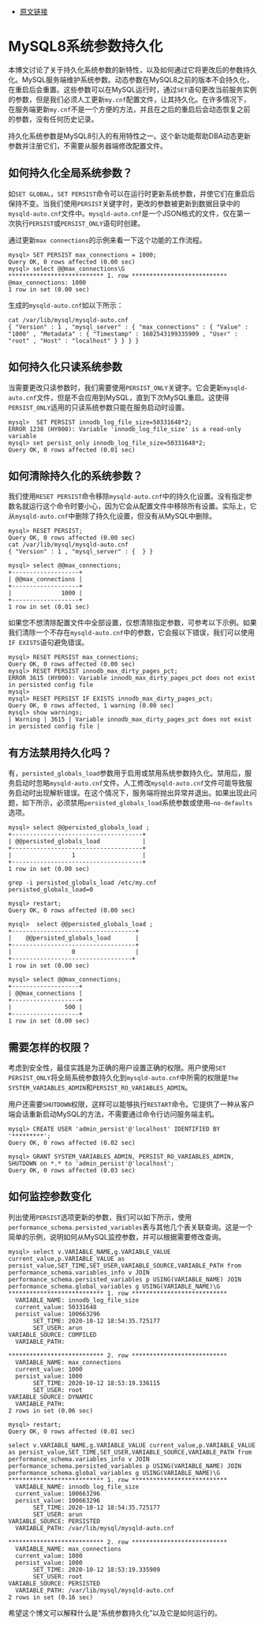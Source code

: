 - [原文链接](https://www.percona.com/blog/2020/10/27/using-mysql-8-persisted-system-variables/)


# MySQL8系统参数持久化
本博文讨论了关于持久化系统参数的新特性，以及如何通过它将更改后的参数持久化。MySQL服务端维护系统参数。动态参数在MySQL8之前的版本不会持久化，在重启后会重置。这些参数可以在MySQL运行时，通过`SET`语句更改当前服务实例的参数，但是我们必须人工更新`my.cnf`配置文件，让其持久化。在许多情况下，在服务端更新`my.cnf`不是一个方便的方法，并且在之后的重启后会动态恢复之前的参数，没有任何历史记录。

持久化系统参数是MySQL8引入的有用特性之一。这个新功能帮助DBA动态更新参数并注册它们，不需要从服务器端修改配置文件。

## 如何持久化全局系统参数？
如`SET GLOBAL`，`SET PERSIST`命令可以在运行时更新系统参数，并使它们在重启后保持不变。当我们使用`PERSIST`关键字时，更改的参数被更新到数据目录中的`mysqld-auto.cnf`文件中。`mysqld-auto.cnf`是一个JSON格式的文件，仅在第一次执行`PERSIST`或`PERSIST_ONLY`语句时创建。

通过更新`max connections`的示例来看一下这个功能的工作流程。
```
mysql> SET PERSIST max_connections = 1000;
Query OK, 0 rows affected (0.00 sec)
mysql> select @@max_connections\G
*************************** 1. row ***************************
@max_connections: 1000
1 row in set (0.00 sec)
```
生成的`mysqld-auto.cnf`如以下所示：
```
cat /var/lib/mysql/mysqld-auto.cnf
{ "Version" : 1 , "mysql_server" : { "max_connections" : { "Value" : "1000" , "Metadata" : { "Timestamp" : 1602543199335909 , "User" : "root" , "Host" : "localhost" } } } }
```

## 如何持久化只读系统参数
当需要更改只读参数时，我们需要使用`PERSIST_ONLY`关键字。它会更新`mysqld-auto.cnf`文件，但是不会应用到MySQL，直到下次MySQL重启。这使得`PERSIST_ONLY`适用的只读系统参数只能在服务启动时设置。
```
mysql>  SET PERSIST innodb_log_file_size=50331648*2;
ERROR 1238 (HY000): Variable 'innodb_log_file_size' is a read-only variable
mysql> set persist_only innodb_log_file_size=50331648*2;
Query OK, 0 rows affected (0.01 sec)
```

## 如何清除持久化的系统参数？
我们使用`RESET PERSIST`命令移除`mysqld-auto.cnf`中的持久化设置。没有指定参数名就运行这个命令时要小心，因为它会从配置文件中移除所有设置。实际上，它从`mysqld-auto.cnf`中删除了持久化设置，但没有从MySQL中删除。
```
mysql> RESET PERSIST;
Query OK, 0 rows affected (0.00 sec)
cat /var/lib/mysql/mysqld-auto.cnf
{ "Version" : 1 , "mysql_server" : {  } }
```
```
mysql> select @@max_connections;
+-------------------+
| @@max_connections |
+-------------------+
|              1000 |
+-------------------+
1 row in set (0.01 sec)
```
如果您不想清除配置文件中全部设置，仅想清除指定参数，可参考以下示例。如果我们清除一个不存在`mysqld-auto.cnf`中的参数，它会报以下错误，我们可以使用`IF EXISTS`语句避免错误。
```
mysql> RESET PERSIST max_connections;
Query OK, 0 rows affected (0.00 sec)
mysql> RESET PERSIST innodb_max_dirty_pages_pct;
ERROR 3615 (HY000): Variable innodb_max_dirty_pages_pct does not exist in persisted config file
mysql>
mysql> RESET PERSIST IF EXISTS innodb_max_dirty_pages_pct;
Query OK, 0 rows affected, 1 warning (0.00 sec)
mysql> show warnings;
| Warning | 3615 | Variable innodb_max_dirty_pages_pct does not exist in persisted config file |
```

## 有方法禁用持久化吗？
有，`persisted_globals_load`参数用于启用或禁用系统参数持久化。禁用后，服务启动时忽略`mysqld-auto.cnf`文件。人工修改`mysqld-auto.cnf`文件可能导致服务启动时出现解析错误。在这个情况下，服务端将抛出异常并退出。如果出现此问题，如下所示，必须禁用`persisted_globals_load`系统参数或使用`–no-defaults`选项。
```
mysql> select @@persisted_globals_load ;
+-------------------------------------+
| @@persisted_globals_load            |
+-------------------------------------+
|                 1                   |
+-------------------------------------+
1 row in set (0.00 sec)

grep -i persisted_globals_load /etc/my.cnf
persisted_globals_load=0

mysql> restart;
Query OK, 0 rows affected (0.00 sec)

mysql>  select @@persisted_globals_load ;
+-----------------------------------+
|    @@persisted_globals_load       |
+-----------------------------------+
|                 0                 |
+----------------------------------+
1 row in set (0.00 sec)

mysql> select @@max_connections;
+-------------------+
| @@max_connections |
+-------------------+
|               500 |
+-------------------+
1 row in set (0.00 sec)
```

## 需要怎样的权限？
考虑到安全性，最佳实践是为正确的用户设置正确的权限。用户使用`SET PERSIST_ONLY`将全局系统参数持久化到`mysqld-auto.cnf`中所需的权限是`The SYSTEM_VARIABLES_ADMIN`和`PERSIST_RO_VARIABLES_ADMIN`。

用户还需要`SHUTDOWN`权限，这样可以能够执行`RESTART`命令。它提供了一种从客户端会话重新启动MySQL的方法，不需要通过命令行访问服务端主机。
```
mysql> CREATE USER 'admin_persist'@'localhost' IDENTIFIED BY '*********';
Query OK, 0 rows affected (0.02 sec)

mysql> GRANT SYSTEM_VARIABLES_ADMIN, PERSIST_RO_VARIABLES_ADMIN, SHUTDOWN on *.* to 'admin_persist'@'localhost';
Query OK, 0 rows affected (0.03 sec)
```

## 如何监控参数变化
列出使用`PERSIST`选项更新的参数，我们可以如下所示，使用`performance_schema.persisted_variables`表与其他几个表关联查询。这是一个简单的示例，说明如何从MySQL监控参数，并可以根据需要修改查询。
```
mysql> select v.VARIABLE_NAME,g.VARIABLE_VALUE current_value,p.VARIABLE_VALUE as persist_value,SET_TIME,SET_USER,VARIABLE_SOURCE,VARIABLE_PATH from performance_schema.variables_info v JOIN performance_schema.persisted_variables p USING(VARIABLE_NAME) JOIN performance_schema.global_variables g USING(VARIABLE_NAME)\G
*************************** 1. row ***************************
  VARIABLE_NAME: innodb_log_file_size
  current_value: 50331648
  persist_value: 100663296
       SET_TIME: 2020-10-12 18:54:35.725177
       SET_USER: arun
VARIABLE_SOURCE: COMPILED
  VARIABLE_PATH:

*************************** 2. row ***************************
  VARIABLE_NAME: max_connections
  current_value: 1000
  persist_value: 1000
       SET_TIME: 2020-10-12 18:53:19.336115
       SET_USER: root
VARIABLE_SOURCE: DYNAMIC
  VARIABLE_PATH:
2 rows in set (0.06 sec)

mysql> restart;
Query OK, 0 rows affected (0.01 sec)

select v.VARIABLE_NAME,g.VARIABLE_VALUE current_value,p.VARIABLE_VALUE as persist_value,SET_TIME,SET_USER,VARIABLE_SOURCE,VARIABLE_PATH from performance_schema.variables_info v JOIN performance_schema.persisted_variables p USING(VARIABLE_NAME) JOIN performance_schema.global_variables g USING(VARIABLE_NAME)\G
*************************** 1. row ***************************
  VARIABLE_NAME: innodb_log_file_size
  current_value: 100663296
  persist_value: 100663296
       SET_TIME: 2020-10-12 18:54:35.725177
       SET_USER: arun
VARIABLE_SOURCE: PERSISTED
  VARIABLE_PATH: /var/lib/mysql/mysqld-auto.cnf

*************************** 2. row ***************************
  VARIABLE_NAME: max_connections
  current_value: 1000
  persist_value: 1000
       SET_TIME: 2020-10-12 18:53:19.335909
       SET_USER: root
VARIABLE_SOURCE: PERSISTED
  VARIABLE_PATH: /var/lib/mysql/mysqld-auto.cnf
2 rows in set (0.16 sec)
```
希望这个博文可以解释什么是“系统参数持久化”以及它是如何运行的。
